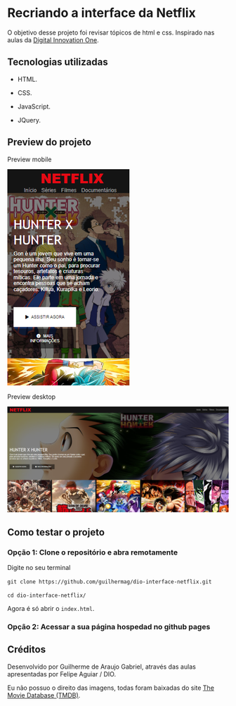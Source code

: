 # Recriando a interface da Netflix

O objetivo desse projeto foi revisar tópicos de html e css. Inspirado nas aulas da [Digital Innovation One](https://www.dio.me/).

## Tecnologias utilizadas

- HTML.
  
- CSS.
  
- JavaScript.
  
- JQuery.

## Preview do projeto

Preview mobile

![Preview do projeto](img/preview-mobile.png)

Preview desktop

![Preview do projeto](img/preview-desktop.png)

## Como testar o projeto

### Opção 1: Clone o repositório e abra remotamente

Digite no seu terminal

``
git clone https://github.com/guilhermag/dio-interface-netflix.git
``

``
cd dio-interface-netflix/
``

Agora é só abrir o ``index.html``.

### Opção 2: Acessar a sua página hospedad no github pages

## Créditos

Desenvolvido por Guilherme de Araujo Gabriel, através das aulas apresentadas por Felipe Aguiar / DIO.

Eu não possuo o direito das imagens, todas foram baixadas do site [The Movie Database (TMDB)](https://www.themoviedb.org/).
